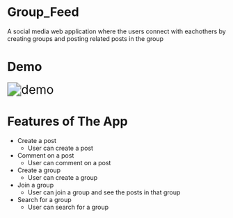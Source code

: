 # Group_Feed
A social media web application where the users connect with eachothers by creating groups and posting related posts in the group
# Demo
<img src="demo.gif" alt="demo" style="zoom:200%;" />

# Features of The App
* Create a post
   * User can create a post 
* Comment on a post
  * User can comment on a post
* Create a group
   * User can create a group 
* Join a group
  * User can join a group and see the posts in that group
* Search for a group
   * User can search for a group 
